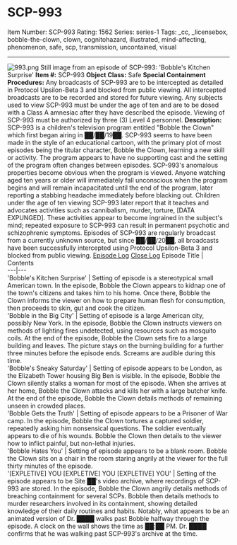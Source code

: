# SCP-993
Item Number: SCP-993
Rating: 1562
Series: series-1
Tags: _cc, _licensebox, bobble-the-clown, clown, cognitohazard, illustrated, mind-affecting, phenomenon, safe, scp, transmission, uncontained, visual

---

![993.png](https://scp-wiki.wdfiles.com/local--files/scp-993/993.png)
Still image from an episode of SCP-993: 'Bobble's Kitchen Surprise'
**Item #:** SCP-993
**Object Class:** Safe
**Special Containment Procedures:** Any broadcasts of SCP-993 are to be intercepted as detailed in Protocol Upsilon-Beta 3 and blocked from public viewing. All intercepted broadcasts are to be recorded and stored for future viewing. Any subjects used to view SCP-993 must be under the age of ten and are to be dosed with a Class A amnesiac after they have described the episode.
Viewing of SCP-993 must be authorized by three (3) Level 4 personnel.
**Description:** SCP-993 is a children's television program entitled "Bobble the Clown" which first began airing in ██/██/19██. SCP-993 seems to have been made in the style of an educational cartoon, with the primary plot of most episodes being the titular character, Bobble the Clown, learning a new skill or activity. The program appears to have no supporting cast and the setting of the program often changes between episodes.
SCP-993's anomalous properties become obvious when the program is viewed. Anyone watching aged ten years or older will immediately fall unconscious when the program begins and will remain incapacitated until the end of the program, later reporting a stabbing headache immediately before blacking out.
Children under the age of ten viewing SCP-993 later report that it teaches and advocates activities such as cannibalism, murder, torture, [DATA EXPUNGED]. These activities appear to become ingrained in the subject's mind; repeated exposure to SCP-993 can result in permanent psychotic and schizophrenic symptoms.
Episodes of SCP-993 are regularly broadcast from a currently unknown source, but since ██/██/20██, all broadcasts have been successfully intercepted using Protocol Upsilon-Beta 3 and blocked from public viewing.
[Episode Log](javascript:;)
[Close Log](javascript:;)
Episode Title | Contents  
---|---  
'Bobble's Kitchen Surprise' | Setting of episode is a stereotypical small American town. In the episode, Bobble the Clown appears to kidnap one of the town's citizens and takes him to his home. Once there, Bobble the Clown informs the viewer on how to prepare human flesh for consumption, then proceeds to skin, gut and cook the citizen.  
'Bobble in the Big City' | Setting of episode is a large American city, possibly New York. In the episode, Bobble the Clown instructs viewers on methods of lighting fires undetected, using resources such as mosquito coils. At the end of the episode, Bobble the Clown sets fire to a large building and leaves. The picture stays on the burning building for a further three minutes before the episode ends. Screams are audible during this time.  
'Bobble's Sneaky Saturday' | Setting of episode appears to be London, as the Elizabeth Tower housing Big Ben is visible. In the episode, Bobble the Clown silently stalks a woman for most of the episode. When she arrives at her home, Bobble the Clown attacks and kills her with a large butcher knife. At the end of the episode, Bobble the Clown details methods of remaining unseen in crowded places.  
'Bobble Gets the Truth' | Setting of episode appears to be a Prisoner of War camp. In the episode, Bobble the Clown tortures a captured soldier, repeatedly asking him nonsensical questions. The soldier eventually appears to die of his wounds. Bobble the Clown then details to the viewer how to inflict painful, but non-lethal injuries.  
'Bobble Hates You' | Setting of episode appears to be a blank room. Bobble the Clown sits on a chair in the room staring angrily at the viewer for the full thirty minutes of the episode.  
'[EXPLETIVE] YOU [EXPLETIVE] YOU [EXPLETIVE] YOU' | Setting of the episode appears to be Site ██'s video archive, where recordings of SCP-993 are stored. In the episode, Bobble the Clown angrily details methods of breaching containment for several SCPs. Bobble then details methods to murder researchers involved in its containment, showing detailed knowledge of their daily routines and habits. Notably, what appears to be an animated version of Dr. ████ walks past Bobble halfway through the episode. A clock on the wall shows the time as ██:██ PM. Dr. ████ confirms that he was walking past SCP-993's archive at the time.